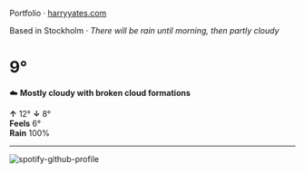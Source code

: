 Portfolio · [harryyates.com](https://harryyates.com)

<!-- WEATHER_START -->
Based in Stockholm · *There will be rain until morning, then partly cloudy*

# 9°
☁️ **Mostly cloudy with broken cloud formations**

**↑** 12° **↓** 8°  
**Feels** 6°  
**Rain** 100%

---
<!-- WEATHER_END -->

<p align="left">
  <a>
    <img src="https://spotify-github-profile.kittinanx.com/api/view?uid=bigbello&cover_image=true&theme=natemoo-re&show_offline=true&background_color=121212&interchange=false&bar_color=53b14f&bar_color_cover=false" alt="spotify-github-profile">
  </a>
</p>
